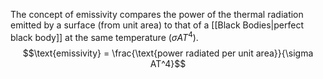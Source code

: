 The concept of emissivity compares the power of the thermal radiation emitted by a surface (from unit area) to that of a [[Black Bodies|perfect black body]] at the same temperature ($\sigma AT^4$).$$\text{emissivity} = \frac{\text{power radiated per unit area}}{\sigma AT^4}$$
